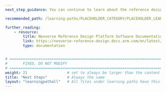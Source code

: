 ```yaml
---
next_step_guidance: You can continue to learn about the reference design firmware stack. The neoverse reference design platform software documentation is a great next step.

recommended_path: /learning-paths/PLACEHOLDER_CATEGORY/PLACEHOLDER_LEARNING_PATH/

further_reading:
    - resource:
        title: Neoverse Reference Design Platform Software Documentation
        link: https://neoverse-reference-design.docs.arm.com/en/latest/index.html
        type: documentation


# ================================================================================
#       FIXED, DO NOT MODIFY
# ================================================================================
weight: 21                  # set to always be larger than the content in this path, and one more than 'review'
title: "Next Steps"         # Always the same
layout: "learningpathall"   # All files under learning paths have this same wrapper
---
```

